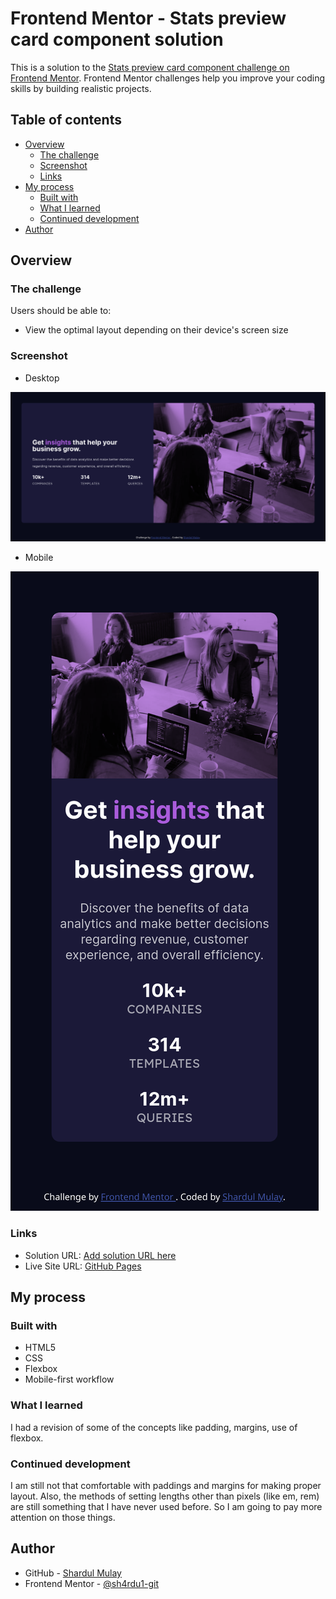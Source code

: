 # Frontend Mentor - Stats preview card component solution

This is a solution to the [Stats preview card component challenge on Frontend Mentor](https://www.frontendmentor.io/challenges/stats-preview-card-component-8JqbgoU62). Frontend Mentor challenges help you improve your coding skills by building realistic projects. 

## Table of contents

- [Overview](#overview)
  - [The challenge](#the-challenge)
  - [Screenshot](#screenshot)
  - [Links](#links)
- [My process](#my-process)
  - [Built with](#built-with)
  - [What I learned](#what-i-learned)
  - [Continued development](#continued-development)
- [Author](#author)

## Overview

### The challenge

Users should be able to:

- View the optimal layout depending on their device's screen size

### Screenshot
- Desktop

![](./card-desktop.png)

- Mobile

![](./card-mobile.png)

### Links

- Solution URL: [Add solution URL here](https://your-solution-url.com)
- Live Site URL: [GitHub Pages](https://sh4rdu1-git.github.io/fm-stats-preview-card-component/)

## My process

### Built with

- HTML5
- CSS
- Flexbox
- Mobile-first workflow

### What I learned

I had a revision of some of the concepts like padding, margins, use of flexbox.

### Continued development

I am still not that comfortable with paddings and margins for making proper layout. Also, the methods of setting lengths other than pixels (like em, rem) are still something that I have never used before. So I am going to pay more attention on those things.

## Author

- GitHub - [Shardul Mulay](https://github.com/sh4rdu1-git)
- Frontend Mentor - [@sh4rdu1-git](https://www.frontendmentor.io/profile/sh4rdu1-git)

